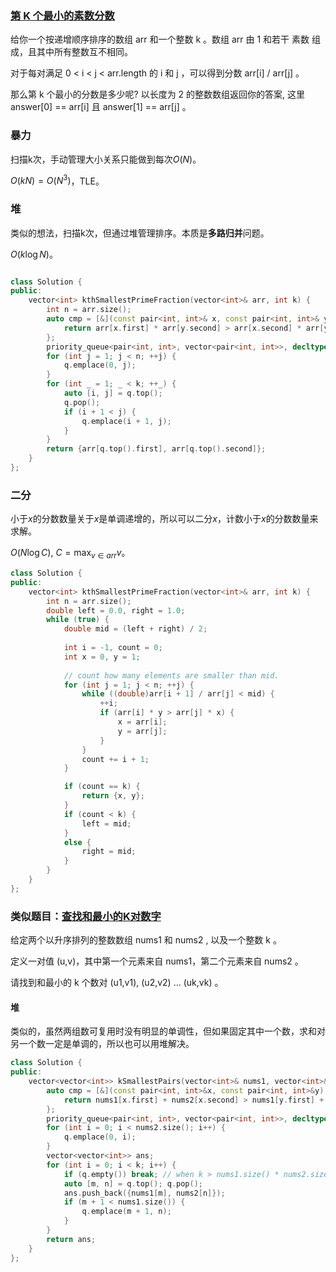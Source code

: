 ### [第 K 个最小的素数分数](https://leetcode-cn.com/problems/k-th-smallest-prime-fraction/)

给你一个按递增顺序排序的数组 arr 和一个整数 k 。数组 arr 由 1 和若干 素数  组成，且其中所有整数互不相同。

对于每对满足 0 < i < j < arr.length 的 i 和 j ，可以得到分数 arr[i] / arr[j] 。

那么第 k 个最小的分数是多少呢?  以长度为 2 的整数数组返回你的答案, 这里 answer[0] == arr[i] 且 answer[1] == arr[j] 。



### 暴力

扫描k次，手动管理大小关系只能做到每次$O(N)$。

$O(kN)=O(N^3)$，TLE。



### 堆

类似的想法，扫描k次，但通过堆管理排序。本质是**多路归并**问题。

$O(k\log N)$。

```cpp

class Solution {
public:
    vector<int> kthSmallestPrimeFraction(vector<int>& arr, int k) {
        int n = arr.size();
        auto cmp = [&](const pair<int, int>& x, const pair<int, int>& y) {
            return arr[x.first] * arr[y.second] > arr[x.second] * arr[y.first];
        };
        priority_queue<pair<int, int>, vector<pair<int, int>>, decltype(cmp)> q(cmp);
        for (int j = 1; j < n; ++j) {
            q.emplace(0, j);
        }
        for (int _ = 1; _ < k; ++_) {
            auto [i, j] = q.top();
            q.pop();
            if (i + 1 < j) {
                q.emplace(i + 1, j);
            }
        }
        return {arr[q.top().first], arr[q.top().second]};
    }
};
```



### 二分

小于$x$的分数数量关于$x$是单调递增的，所以可以二分$x$，计数小于$x$的分数数量来求解。

$O(N\log C)$, $C = \max_{v\in arr}v$。

```cpp
class Solution {
public:
    vector<int> kthSmallestPrimeFraction(vector<int>& arr, int k) {
        int n = arr.size();
        double left = 0.0, right = 1.0;
        while (true) {
            double mid = (left + right) / 2;
            
            int i = -1, count = 0;
            int x = 0, y = 1;
            
            // count how many elements are smaller than mid.
            for (int j = 1; j < n; ++j) {
                while ((double)arr[i + 1] / arr[j] < mid) {
                    ++i;
                    if (arr[i] * y > arr[j] * x) {
                        x = arr[i];
                        y = arr[j];
                    }
                }
                count += i + 1;
            }

            if (count == k) {
                return {x, y};
            }
            if (count < k) {
                left = mid;
            }
            else {
                right = mid;
            }
        }
    }
};
```



### 类似题目：[查找和最小的K对数字](https://leetcode-cn.com/problems/find-k-pairs-with-smallest-sums/)

给定两个以升序排列的整数数组 nums1 和 nums2 , 以及一个整数 k 。

定义一对值 (u,v)，其中第一个元素来自 nums1，第二个元素来自 nums2 。

请找到和最小的 k 个数对 (u1,v1),  (u2,v2)  ...  (uk,vk) 。



#### 堆

类似的，虽然两组数可复用时没有明显的单调性，但如果固定其中一个数，求和对另一个数一定是单调的，所以也可以用堆解决。

```cpp
class Solution {
public:
    vector<vector<int>> kSmallestPairs(vector<int>& nums1, vector<int>& nums2, int k) {
        auto cmp = [&](const pair<int, int>&x, const pair<int, int>&y) {
            return nums1[x.first] + nums2[x.second] > nums1[y.first] + nums2[y.second];
        };
        priority_queue<pair<int, int>, vector<pair<int, int>>, decltype(cmp)> q(cmp);
        for (int i = 0; i < nums2.size(); i++) {
            q.emplace(0, i);
        }
        vector<vector<int>> ans;
        for (int i = 0; i < k; i++) {
            if (q.empty()) break; // when k > nums1.size() * nums2.size()
            auto [m, n] = q.top(); q.pop();
            ans.push_back({nums1[m], nums2[n]});
            if (m + 1 < nums1.size()) {
                q.emplace(m + 1, n);
            }
        }
        return ans;
    }
};
```

